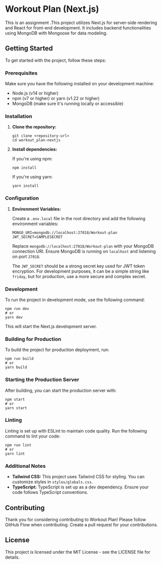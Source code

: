 # Workout Plan (Next.js)
This is an assignment .This project utilizes Next.js for server-side rendering and React for front-end development. It includes backend functionalities using MongoDB with Mongoose for data modeling.

## Getting Started

To get started with the project, follow these steps:

### Prerequisites

Make sure you have the following installed on your development machine:

- Node.js (v14 or higher)
- npm (v7 or higher) or yarn (v1.22 or higher)
- MongoDB (make sure it's running locally or accessible)

### Installation

1. **Clone the repository:**

   ```
   git clone <repository-url>
   cd workout_plan-nextjs
   ```

2. **Install dependencies:**

   If you're using npm:

   ```
   npm install
   ```

   If you're using yarn:

   ```
   yarn install
   ```

### Configuration

1. **Environment Variables:**

   Create a `.env.local` file in the root directory and add the following environment variables:

   ```plaintext
   MONGO_URI=mongodb://localhost:27018/Workout-plan
   JWT_SECRET=SAMPLESECRET
   ```

   Replace `mongodb://localhost:27018/Workout-plan` with your MongoDB connection URI. Ensure MongoDB is running on `localhost` and listening on port `27018`.

   The `JWT_SECRET` should be a strong secret key used for JWT token encryption. For development purposes, it can be a simple string like `friday`, but for production, use a more secure and complex secret.

### Development

To run the project in development mode, use the following command:

   ```
   npm run dev
   # or
   yarn dev
   ```

   This will start the Next.js development server.

### Building for Production

To build the project for production deployment, run:

   ```
   npm run build
   # or
   yarn build
   ```

### Starting the Production Server

After building, you can start the production server with:

   ```
   npm start
   # or
   yarn start
   ```

### Linting

Linting is set up with ESLint to maintain code quality. Run the following command to lint your code:

   ```
   npm run lint
   # or
   yarn lint
   ```

### Additional Notes

- **Tailwind CSS:** This project uses Tailwind CSS for styling. You can customize styles in `styles/globals.css`.
- **TypeScript:** TypeScript is set up as a dev dependency. Ensure your code follows TypeScript conventions.

## Contributing

Thank you for considering contributing to Workout Plan! Please follow GitHub Flow when contributing. Create a pull request for your contributions.

## License

This project is licensed under the MIT License - see the LICENSE file for details.
